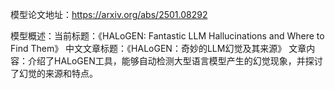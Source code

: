 模型论文地址：https://arxiv.org/abs/2501.08292

模型概述：当前标题：《HALoGEN: Fantastic LLM Hallucinations and Where to Find Them》
中文文章标题：《HALoGEN：奇妙的LLM幻觉及其来源》
文章内容：介绍了HALoGEN工具，能够自动检测大型语言模型产生的幻觉现象，并探讨了幻觉的来源和特点。
